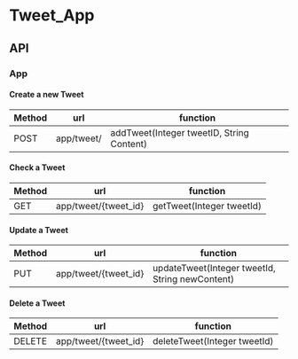 # Tweet_App

## API

### App

#### Create a new Tweet

|  Method   | url  | function |
|  ----     | ----  | ---- |
| POST      | app/tweet/ | addTweet(Integer tweetID, String Content)|

#### Check a Tweet

|  Method   | url  |function |
|  ----     | ----  |  ----  |
|  GET     | app/tweet/{tweet_id}| getTweet(Integer tweetId)|

#### Update a Tweet

|  Method   | url  |function |
|  ----     | ----  |  ----  |
|  PUT     | app/tweet/{tweet_id}| updateTweet(Integer tweetId, String newContent)|

#### Delete a Tweet

|  Method   | url  |function |
|  ----     | ----  |  ----  |
|  DELETE     | app/tweet/{tweet_id}| deleteTweet(Integer tweetId)|

